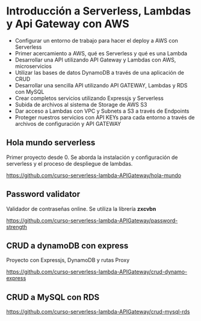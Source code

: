 # Introducción a Serverless, Lambdas y Api Gateway con AWS

- Configurar un entorno de trabajo para hacer el deploy a AWS con Serverless
- Primer acercamiento a AWS, qué es Serverless y qué es una Lambda
- Desarrollar una API utilizando API Gateway y Lambdas con AWS, microservicios
- Utilizar las bases de datos DynamoDB a través de una aplicación de CRUD
- Desarrollar una sencilla API utilizando API GATEWAY, Lambdas y RDS con MySQL
- Crear completos servicios utilizando Expressjs y Serverless
- Subida de archivos al sistema de Storage de AWS S3
- Dar acceso a Lambdas con VPC y Subnets a S3 a través de Endpoints
- Proteger nuestros servicios con API KEYs para cada entorno a través de archivos de configuración y API GATEWAY

## Hola mundo serverless

Primer proyecto desde 0. Se aborda la instalación y configuración de serverless y el proceso de despliegue de lambdas.

https://github.com/curso-serverless-lambda-APIGateway/hola-mundo

## Password validator

Validador de contraseñas online. Se utiliza la librería **zxcvbn**

https://github.com/curso-serverless-lambda-APIGateway/password-strength

## CRUD a dynamoDB con express

Proyecto con Expressjs, DynamoDB y rutas Proxy

https://github.com/curso-serverless-lambda-APIGateway/crud-dynamo-express

## CRUD a MySQL con RDS

https://github.com/curso-serverless-lambda-APIGateway/crud-mysql-rds
